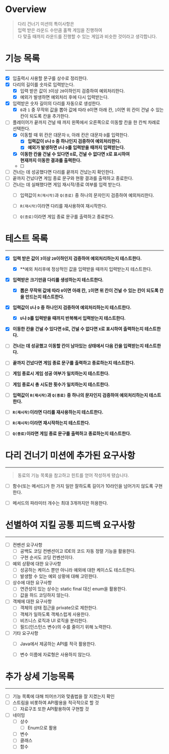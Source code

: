 # Overview
> 다리 건너기 미션의 특이사항은   
> 입력 받은 라운드 수만큼 홀짝 게임을 진행하여   
> 다 맞출 때까지 라운드를 진행할 수 있는 게임과 비슷한 것이라고 생각합니다.


# 기능 목록

----
- [x] 입출력시 사용할 문구를 상수로 정리한다.
- [x] 다리의 길이를 숫자로 입력받는다.
    - [x] 입력 받은 값이 `3`이상 `20`이하인지 검증하여 예외처리한다.
    - [x] 예외가 발생하면 예외처리 후에 다시 입력받는다.
- [x] 입력받은 숫자 길이의 다리를 자동으로 생성한다.
    - [x] `0`과 `1` 중 무작위 값을 뽑아 값에 따라 `0`이면 아래 칸,
      `1`이면 위 칸이 건널 수 있는 칸이 되도록 칸을 추가한다.
- [ ] 플레이어가 끝까지 건널 때 까지 왼쪽에서 오른쪽으로 이동할 칸을 한 칸씩 차례로 선택한다.
    - [x] 이동할 때 위 칸은 대문자 `U`, 아래 칸은 대문자 `D`를 입력한다.
        - [x] **입력값이 `U`나 `D` 중 하나인지 검증하여 예외처리한다.**
        - [x] **예외가 발생하면 `U`나 `D`를 입력받을 때까지 입력받는다.**
    - [x] **이동한 칸을 건널 수 있다면 `O`로, 건널 수 없다면 `X`로 표시하여   
  현재까지 이동한 결과를 출력한다.**
    - [ ] 
- [ ] 건너는 데 성공했다면 다리를 끝까지 건넜는지 확인한다.
- [ ] 끝까지 건넜다면 게임 종료 문구와 현황 결과를 출력하고 종료한다.
- [ ] 건너는 데 실패했다면 게임 재시작/종료 여부를 입력 받는다.
    - [ ] 입력값이 `R(재시작)`과 `Q(종료)` 중 하나의 문자인지 검증하여 예외처리한다.
    - [ ] `R(재시작)`이라면 다리를 재사용하여 재시작한다.
    - [ ] `Q(종료)`이라면 게임 종료 문구를 출력하고 종료한다.





# 테스트 목록

---
- [x] **입력 받은 값이 `3`이상 `20`이하인지 검증하여 예외처리하는지 테스트한다.**
  - [x] **예외 처리후에 정상적인 값을 입력받을 때까지 입력받는지 테스트한다.
- [x] **입력받은 크기만큼 다리를 생성하는지 테스트한다.**
  - [x] **뽑은 무작위 값에 따라 `0`이면 아래 칸,**
    **`1`이면 위 칸이 건널 수 있는 칸이 되도록 칸을 만드는지 테스트한다.**
- [x] **입력값이 `U`나 `D` 중 하나인지 검증하여 예외처리하는지 테스트한다.**
  - [x] **`U`나 `D`를 입력받을 때까지 반복해서 입력받는지 테스트한다.**
- [x] **이동한 칸을 건널 수 있다면 `O`로, 건널 수 없다면 `X`로 표시하여 출력하는지 테스트한다.**
- [ ] **건너는 데 성공했고 이동할 칸이 남아있는 상태에서 다음 칸을 입력받는지 테스트한다.**
- [ ] **끝까지 건넜다면 게임 종료 문구를 출력하고 종료하는지 테스트한다.**
- [ ] **게임 종료시 게임 성공 여부가 일치하는지 테스트한다.**
- [ ] **게임 종료시 총 시도한 횟수가 일치하는지 테스트한다.**
- [ ] **입력값이 `R(재시작)`과 `Q(종료)` 중 하나의 문자인지 검증하여 예외처리하는지 테스트한다.**
- [ ] **`R(재시작)`이라면 다리를 재사용하는지 테스트한다.**
- [ ] **`R(재시작)`이라면 재시작하는지 테스트한다.**
- [ ] **`Q(종료)`이라면 게임 종료 문구를 출력하고 종료하는지 테스트한다.**





# 다리 건너기 미션에 추가된 요구사항

---
> 동료의 기능 목록을 참고하고 힌트를 얻어 작성하게 됐습니다.
- [ ] 함수(또는 메서드)가 한 가지 일만 잘하도록 길이가 10라인을 넘어가지 않도록 구현한다.
- [ ] 메서드의 파라미터 개수는 최대 3개까지만 허용한다.





# 선별하여 지킬 공통 피드백 요구사항

---
- [ ] 컨벤션 요구사항
    - [ ] 공백도 코딩 컨벤션이고 IDE의 코드 자동 정렬 기능을 활용한다.
    - [ ] 구현 순서도 코딩 컨벤션이다.
- [ ] 예외 상황에 대한 요구사항
    - [ ] 성공하는 케이스 뿐만 아니라 예외에 대한 케이스도 테스트한다.
    - [ ] 발생할 수 있는 예외 상황에 대해 고민한다.
- [ ] 상수에 대한 요구사항
    - [ ] 연관성이 있는 상수는 static final 대신 enum을 활용한다.
    - [ ] 값을 하드 코딩하지 않는다.
- [ ] 객체에 대한 요구사항
    - [ ] 객체의 상태 접근을 private으로 제한한다.
    - [ ] 객체가 일하도록 객체스럽게 사용한다.
    - [ ] 비즈니스 로직과 UI 로직을 분리한다.
    - [ ] 필드(인스턴스 변수)의 수를 줄이기 위해 노력한다.
- [ ] 기타 요구사항
    - [ ] Java에서 제공하는 API를 적극 활용한다.
    - [ ] 변수 이름에 자료형은 사용하지 않는다.





# 추가 상세 기능목록

---
- [ ] 기능 목록에 대해 띄어쓰기와 맞춤법을 잘 지켰는지 확인
- [ ] 스트림을 비롯하여 API활용을 적극적으로 할 것
  - [ ] 자료구조 또한 API활용하여 구현할 것
- [ ] 네이밍
  - [ ] 상수
    - [ ] Enum으로 활용
  - [ ] 변수
  - [ ] 클래스
  - [ ] 함수
